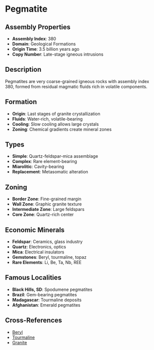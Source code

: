 # Pegmatite

## Assembly Properties
- **Assembly Index**: 380
- **Domain**: Geological Formations
- **Origin Time**: 3.5 billion years ago
- **Copy Number**: Late-stage igneous intrusions

## Description
Pegmatites are very coarse-grained igneous rocks with assembly index 380, formed from residual magmatic fluids rich in volatile components.

## Formation
- **Origin**: Last stages of granite crystallization
- **Fluids**: Water-rich, volatile-bearing
- **Cooling**: Slow cooling allows large crystals
- **Zoning**: Chemical gradients create mineral zones

## Types
- **Simple**: Quartz-feldspar-mica assemblage
- **Complex**: Rare element-bearing
- **Miarolitic**: Cavity-bearing
- **Replacement**: Metasomatic alteration

## Zoning
- **Border Zone**: Fine-grained margin
- **Wall Zone**: Graphic granite texture
- **Intermediate Zone**: Large feldspars
- **Core Zone**: Quartz-rich center

## Economic Minerals
- **Feldspar**: Ceramics, glass industry
- **Quartz**: Electronics, optics
- **Mica**: Electrical insulators
- **Gemstones**: Beryl, tourmaline, topaz
- **Rare Elements**: Li, Be, Ta, Nb, REE

## Famous Localities
- **Black Hills, SD**: Spodumene pegmatites
- **Brazil**: Gem-bearing pegmatites
- **Madagascar**: Tourmaline deposits
- **Afghanistan**: Emerald pegmatites

## Cross-References
- [Beryl](/domains/geological/minerals/beryl.md)
- [Tourmaline](/domains/geological/minerals/tourmaline.md)
- [Granite](/domains/geological/rocks/granite.md)